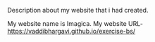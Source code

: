 Description about my website that i had created.

My website name is Imagica.
My website URL-https://vaddibhargavi.github.io/exercise-bs/ 
